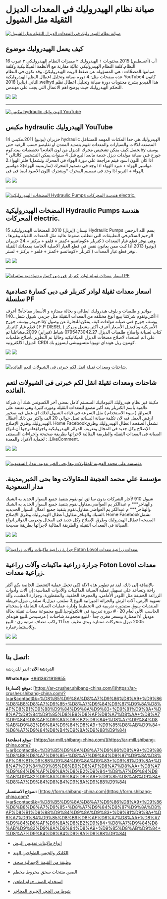 # صيانة نظام الهيدروليك في المعدات الديزل الثقيلة مثل الشيول

<a href="https://swt.shibang-china.com/?l=ar&img&k=%D8%B5%D9%8A%D8%A7%D9%86%D8%A9+%D9%86%D8%B8%D8%A7%D9%85+%D8%A7%D9%84%D9%87%D9%8A%D8%AF%D8%B1%D9%88%D9%84%D9%8A%D9%83+%D9%81%D9%8A+%D8%A7%D9%84%D9%85%D8%B9%D8%AF%D8%A7%D8%AA+%D8%A7%D9%84%D8%AF%D9%8A%D8%B2%D9%84+%D8%A7%D9%84%D8%AB%D9%82%D9%8A%D9%84%D8%A9+%D9%85%D8%AB%D9%84+%D8%A7%D9%84%D8%B4%D9%8A%D9%88%D9%84" target="_blank">![صيانة نظام الهيدروليك في المعدات الديزل الثقيلة مثل الشيول](http://static.shibang-china.com/all-800x300/1432.jpg)</a>

## كيف يعمل الهيدروليك موضوع
16 آب (أغسطس) 2015.محتويات ١ الهيدروليك ٢ مميزات النظام الهيدروليكي ٣ عيوب النظام.كلفة النظام الهيدروليكي عاليّة مقارنة مع الأنظمة الميكانيكية وكلفة صيانتها.المضخّات : هي المسؤولة عن ضغط الزيت الهيدروليكيّ، وقد تكون في النظام عدة مضخات مثل:.4 دورة صيانة وتحليل اعطال النظم الهيدروليكية YouTube4 كانون الثاني (يناير) 2018.welhyd هذا الفيديو يشرح محتويات دورة صيانة وتحليل اعطال نظم التحكم الهيدروليك حيث يوضح اهم الاعمال التي يجب علي مهندس.


<a href="https://whatsapp.shibangsoft.com/WhatsApp.php" target="_blank" title="WhatsApp">![](http://static.shibang-china.com/icon/whatsapp.png)</a> <a href="https://swt.shibang-china.com/?l=ar&icon&k=%D8%B5%D9%8A%D8%A7%D9%86%D8%A9+%D9%86%D8%B8%D8%A7%D9%85+%D8%A7%D9%84%D9%87%D9%8A%D8%AF%D8%B1%D9%88%D9%84%D9%8A%D9%83+%D9%81%D9%8A+%D8%A7%D9%84%D9%85%D8%B9%D8%AF%D8%A7%D8%AA+%D8%A7%D9%84%D8%AF%D9%8A%D8%B2%D9%84+%D8%A7%D9%84%D8%AB%D9%82%D9%8A%D9%84%D8%A9+%D9%85%D8%AB%D9%84+%D8%A7%D9%84%D8%B4%D9%8A%D9%88%D9%84" target="_blank">![](http://static.shibang-china.com/icon/chat-ar.png)</a>

---

<a href="https://swt.shibang-china.com/?l=ar&img&k=%D8%B5%D9%8A%D8%A7%D9%86%D8%A9+%D9%86%D8%B8%D8%A7%D9%85+%D8%A7%D9%84%D9%87%D9%8A%D8%AF%D8%B1%D9%88%D9%84%D9%8A%D9%83+%D9%81%D9%8A+%D8%A7%D9%84%D9%85%D8%B9%D8%AF%D8%A7%D8%AA+%D8%A7%D9%84%D8%AF%D9%8A%D8%B2%D9%84+%D8%A7%D9%84%D8%AB%D9%82%D9%8A%D9%84%D8%A9+%D9%85%D8%AB%D9%84+%D8%A7%D9%84%D8%B4%D9%8A%D9%88%D9%84" target="_blank">![مكبس hydraulic الهيدروليك YouTube](http://static.shibang-china.com/all-800x300/2.jpg)</a>

## مكبس hydraulic الهيدروليك YouTube
14 حزيران (يونيو) 2011.مكبس hydraulic الهيدروليك.هي حدا المكنات المهمه للمشاغل المصنعه للالات والسيارات والمعدات تقوم بتمديد المعدن او تقليصو حسب الرغبه حتى نحصل.كيف يمكن تشخيص محرك الديزل من لون العادم؟ تخصصات بيت.كومby يوسف جورج فني صيانة مولدات ديزل خدمة مابعد البيع قبل 4 سنوات.يمكن التشخيص كالتالي * اذا كان اللون اسود فيتم مراجعة علي دورة الهواء في المحرك وتشمل1 فلتر الهواء.2 مواسير الهواء + مبرد الهواء اذا وجد في تصميم المحرك (ساربنتينة الهواء)3 مواسير الهواء + التربو اذا وجد في تصميم المحرك *ويشترك اللون الاسود ايضا في في.


<a href="https://whatsapp.shibangsoft.com/WhatsApp.php" target="_blank" title="WhatsApp">![](http://static.shibang-china.com/icon/whatsapp.png)</a> <a href="https://swt.shibang-china.com/?l=ar&icon&k=%D8%B5%D9%8A%D8%A7%D9%86%D8%A9+%D9%86%D8%B8%D8%A7%D9%85+%D8%A7%D9%84%D9%87%D9%8A%D8%AF%D8%B1%D9%88%D9%84%D9%8A%D9%83+%D9%81%D9%8A+%D8%A7%D9%84%D9%85%D8%B9%D8%AF%D8%A7%D8%AA+%D8%A7%D9%84%D8%AF%D9%8A%D8%B2%D9%84+%D8%A7%D9%84%D8%AB%D9%82%D9%8A%D9%84%D8%A9+%D9%85%D8%AB%D9%84+%D8%A7%D9%84%D8%B4%D9%8A%D9%88%D9%84" target="_blank">![](http://static.shibang-china.com/icon/chat-ar.png)</a>

---

<a href="https://swt.shibang-china.com/?l=ar&img&k=%D8%B5%D9%8A%D8%A7%D9%86%D8%A9+%D9%86%D8%B8%D8%A7%D9%85+%D8%A7%D9%84%D9%87%D9%8A%D8%AF%D8%B1%D9%88%D9%84%D9%8A%D9%83+%D9%81%D9%8A+%D8%A7%D9%84%D9%85%D8%B9%D8%AF%D8%A7%D8%AA+%D8%A7%D9%84%D8%AF%D9%8A%D8%B2%D9%84+%D8%A7%D9%84%D8%AB%D9%82%D9%8A%D9%84%D8%A9+%D9%85%D8%AB%D9%84+%D8%A7%D9%84%D8%B4%D9%8A%D9%88%D9%84" target="_blank">![المضخات الهيدروليكية Hydraulic Pumps هندسة المحركات electric.](http://static.shibang-china.com/all-800x300/449.jpg)</a>

## المضخات الهيدروليكية Hydraulic Pumps هندسة المحركات electric.
15 نيسان (إبريل) 2010.المضخات الهيدروليكية Hydraulic Pumps بسم الله الرحمن الرحيم السلام.في التطبيقات التي تتطلب ضغوط عالية مثل المعدات الثقيلة وغيرها ، وهي.نوفر قطع غيار المعدات ( كتربلر +كوماتسو +كمنز + فلفو + بركنز +.24 حزيران (يونيو) 2013.اذا كنت ممن يعانون نقص في قطع الغيار الاصلية الخاصة بمعداتك الثقيلة نوفر قطع غيار المعدات ( كتربلر +كوماتسو +كمنز + فلفو + بركنز + لستر.


<a href="https://whatsapp.shibangsoft.com/WhatsApp.php" target="_blank" title="WhatsApp">![](http://static.shibang-china.com/icon/whatsapp.png)</a> <a href="https://swt.shibang-china.com/?l=ar&icon&k=%D8%B5%D9%8A%D8%A7%D9%86%D8%A9+%D9%86%D8%B8%D8%A7%D9%85+%D8%A7%D9%84%D9%87%D9%8A%D8%AF%D8%B1%D9%88%D9%84%D9%8A%D9%83+%D9%81%D9%8A+%D8%A7%D9%84%D9%85%D8%B9%D8%AF%D8%A7%D8%AA+%D8%A7%D9%84%D8%AF%D9%8A%D8%B2%D9%84+%D8%A7%D9%84%D8%AB%D9%82%D9%8A%D9%84%D8%A9+%D9%85%D8%AB%D9%84+%D8%A7%D9%84%D8%B4%D9%8A%D9%88%D9%84" target="_blank">![](http://static.shibang-china.com/icon/chat-ar.png)</a>

---

<a href="https://swt.shibang-china.com/?l=ar&img&k=%D8%B5%D9%8A%D8%A7%D9%86%D8%A9+%D9%86%D8%B8%D8%A7%D9%85+%D8%A7%D9%84%D9%87%D9%8A%D8%AF%D8%B1%D9%88%D9%84%D9%8A%D9%83+%D9%81%D9%8A+%D8%A7%D9%84%D9%85%D8%B9%D8%AF%D8%A7%D8%AA+%D8%A7%D9%84%D8%AF%D9%8A%D8%B2%D9%84+%D8%A7%D9%84%D8%AB%D9%82%D9%8A%D9%84%D8%A9+%D9%85%D8%AB%D9%84+%D8%A7%D9%84%D8%B4%D9%8A%D9%88%D9%84" target="_blank">![اسعار معدات ثقيلة لوادر كتربلر فى دبى كسارة تصادمية سلسلة PF](http://static.shibang-china.com/all-800x300/1275.jpg)</a>

## اسعار معدات ثقيلة لوادر كتربلر فى دبى كسارة تصادمية سلسلة PF
مواتير و طلمبات و بلوف هيدروليك ايطالي و بحالة ممتازة و الأسعار مفاجأة!! أعرف أكثر.وتقوم شركتنا ببيع انوع مختلفه من المعدات الثقيلة مثل جريدر، شيول شفل،.140H جريدر.يوسف جورج.by يوسف جورج فني صيانة مولدات.كيف يمكن.للتجارة عن وصول قطع غيار كاتربلر ( F.P DIESEL ) الأمريكية وبأفضـل الأسعار.أعرف أكثر.مشغل ومركز كتاب لصيانة واصلاح طلمبات الديزل 0795473042.27 شباط (فبراير) 2009.مشاغلنا تم على اتم استعداد لاصلاح مضخات الديزل الميكانيكيه وحاليا تم التطوير بأصلاح طلمبات الديزل الالكترونيه CRDI كومون ريل هونداي تويوتا متسوبيشي ايسوزو بك.


<a href="https://whatsapp.shibangsoft.com/WhatsApp.php" target="_blank" title="WhatsApp">![](http://static.shibang-china.com/icon/whatsapp.png)</a> <a href="https://swt.shibang-china.com/?l=ar&icon&k=%D8%B5%D9%8A%D8%A7%D9%86%D8%A9+%D9%86%D8%B8%D8%A7%D9%85+%D8%A7%D9%84%D9%87%D9%8A%D8%AF%D8%B1%D9%88%D9%84%D9%8A%D9%83+%D9%81%D9%8A+%D8%A7%D9%84%D9%85%D8%B9%D8%AF%D8%A7%D8%AA+%D8%A7%D9%84%D8%AF%D9%8A%D8%B2%D9%84+%D8%A7%D9%84%D8%AB%D9%82%D9%8A%D9%84%D8%A9+%D9%85%D8%AB%D9%84+%D8%A7%D9%84%D8%B4%D9%8A%D9%88%D9%84" target="_blank">![](http://static.shibang-china.com/icon/chat-ar.png)</a>

---

<a href="https://swt.shibang-china.com/?l=ar&img&k=%D8%B5%D9%8A%D8%A7%D9%86%D8%A9+%D9%86%D8%B8%D8%A7%D9%85+%D8%A7%D9%84%D9%87%D9%8A%D8%AF%D8%B1%D9%88%D9%84%D9%8A%D9%83+%D9%81%D9%8A+%D8%A7%D9%84%D9%85%D8%B9%D8%AF%D8%A7%D8%AA+%D8%A7%D9%84%D8%AF%D9%8A%D8%B2%D9%84+%D8%A7%D9%84%D8%AB%D9%82%D9%8A%D9%84%D8%A9+%D9%85%D8%AB%D9%84+%D8%A7%D9%84%D8%B4%D9%8A%D9%88%D9%84" target="_blank">![شاحنات ومعدات ثقيلة انقل لكم خبرتى فى الشيولات لتعم الفائده.](http://static.shibang-china.com/all-800x300/805.jpg)</a>

## شاحنات ومعدات ثقيلة انقل لكم خبرتى فى الشيولات لتعم الفائده.
مكينة قير نظام هيدروليك النيوماتيك السستم كامل بمعنى آخر الكمبونس.شك أن شركة عالمية بأسم الكتربلر يعد أكبر مصنع للمعدات الثقيله ومورد.كثيرة وهي تعتمد على السواق ( سوء الاستخدام ) مثل السرعة في قيادة الشيول.لذلك اي عمل فيه صخور ارفض العمل فيه لان تكلفة صيانة البساتم تصل حوالي 20 الف واكثر من ذلك.أعطال الهيدروليك وطرق الإصلاح. Home Facebookتشمل الصفحه اعطال الهيدروليك وطرق الإصلاح وكل جديد في المجال وتعريف الدوائر الهيدروليكية واجزاؤها.ترجوا أن.انواع الصيانة فى المعدات الثقيله والطريقة المثالية لاجرائها بطريقة صحيحة وإجراءات السيفتى لحماية الافراد والمعدة : .LikeComment.


<a href="https://whatsapp.shibangsoft.com/WhatsApp.php" target="_blank" title="WhatsApp">![](http://static.shibang-china.com/icon/whatsapp.png)</a> <a href="https://swt.shibang-china.com/?l=ar&icon&k=%D8%B5%D9%8A%D8%A7%D9%86%D8%A9+%D9%86%D8%B8%D8%A7%D9%85+%D8%A7%D9%84%D9%87%D9%8A%D8%AF%D8%B1%D9%88%D9%84%D9%8A%D9%83+%D9%81%D9%8A+%D8%A7%D9%84%D9%85%D8%B9%D8%AF%D8%A7%D8%AA+%D8%A7%D9%84%D8%AF%D9%8A%D8%B2%D9%84+%D8%A7%D9%84%D8%AB%D9%82%D9%8A%D9%84%D8%A9+%D9%85%D8%AB%D9%84+%D8%A7%D9%84%D8%B4%D9%8A%D9%88%D9%84" target="_blank">![](http://static.shibang-china.com/icon/chat-ar.png)</a>

---

<a href="https://swt.shibang-china.com/?l=ar&img&k=%D8%B5%D9%8A%D8%A7%D9%86%D8%A9+%D9%86%D8%B8%D8%A7%D9%85+%D8%A7%D9%84%D9%87%D9%8A%D8%AF%D8%B1%D9%88%D9%84%D9%8A%D9%83+%D9%81%D9%8A+%D8%A7%D9%84%D9%85%D8%B9%D8%AF%D8%A7%D8%AA+%D8%A7%D9%84%D8%AF%D9%8A%D8%B2%D9%84+%D8%A7%D9%84%D8%AB%D9%82%D9%8A%D9%84%D8%A9+%D9%85%D8%AB%D9%84+%D8%A7%D9%84%D8%B4%D9%8A%D9%88%D9%84" target="_blank">![مؤسسة علي محمد العجينة للمقاولات وها بحى الخبر,مدينة. مدار السعودية](http://static.shibang-china.com/all-800x300/849.jpg)</a>

## مؤسسة علي محمد العجينة للمقاولات وها بحى الخبر,مدينة. مدار السعودية
شيول 910 لآجار الشركات بدون سا ئق.ابو.نقوم بتنفيذ جميع السوار الحديد يه الشبك والهناجر*** م عبدالكر يم العواضي.مقاول.نقوم بتنفيذ جميع السوار الحديد يه الشبك والهناجر*** م عبدالكر يم العواضي.مقاول.نقوم بتنفيذ جميع اعمال السوار الحديديه الشبك والهناقر.مقاول.أعطال الهيدروليك وطرق الإصلاح. Home Facebookتشمل الصفحه اعطال الهيدروليك وطرق الإصلاح وكل جديد في المجال وتعريف الدوائر.انواع الصيانة فى المعدات الثقيله والطريقة المثالية لاجرائها بطريقة صحيحة.


<a href="https://whatsapp.shibangsoft.com/WhatsApp.php" target="_blank" title="WhatsApp">![](http://static.shibang-china.com/icon/whatsapp.png)</a> <a href="https://swt.shibang-china.com/?l=ar&icon&k=%D8%B5%D9%8A%D8%A7%D9%86%D8%A9+%D9%86%D8%B8%D8%A7%D9%85+%D8%A7%D9%84%D9%87%D9%8A%D8%AF%D8%B1%D9%88%D9%84%D9%8A%D9%83+%D9%81%D9%8A+%D8%A7%D9%84%D9%85%D8%B9%D8%AF%D8%A7%D8%AA+%D8%A7%D9%84%D8%AF%D9%8A%D8%B2%D9%84+%D8%A7%D9%84%D8%AB%D9%82%D9%8A%D9%84%D8%A9+%D9%85%D8%AB%D9%84+%D8%A7%D9%84%D8%B4%D9%8A%D9%88%D9%84" target="_blank">![](http://static.shibang-china.com/icon/chat-ar.png)</a>

---

<a href="https://swt.shibang-china.com/?l=ar&img&k=%D8%B5%D9%8A%D8%A7%D9%86%D8%A9+%D9%86%D8%B8%D8%A7%D9%85+%D8%A7%D9%84%D9%87%D9%8A%D8%AF%D8%B1%D9%88%D9%84%D9%8A%D9%83+%D9%81%D9%8A+%D8%A7%D9%84%D9%85%D8%B9%D8%AF%D8%A7%D8%AA+%D8%A7%D9%84%D8%AF%D9%8A%D8%B2%D9%84+%D8%A7%D9%84%D8%AB%D9%82%D9%8A%D9%84%D8%A9+%D9%85%D8%AB%D9%84+%D8%A7%D9%84%D8%B4%D9%8A%D9%88%D9%84" target="_blank">![جرارة زراعية ماكينات وآلات زراعية Foton Lovol معدات زراعية معدات.](http://static.shibang-china.com/all-800x300/214.jpg)</a>

## جرارة زراعية ماكينات وآلات زراعية Foton Lovol معدات زراعية معدات.
بالإضافة إلى ذلك، لقد تم تطوير هذه الآلة لكي تجعل عملية التشغيل الخاصة بكم أكثر راحة وتساعد على تسهيل عملية الصيانة.الماكينات والأدوات المناسبة: إن آلات وأدوات الزراعة الخفيفة مثل اللودر الأمامي، والمجرفة الخلفية، والمقطورة، وجزازة العشب، وآلة تسوية الأرض، آلات الرش والحراثة الدورانية.النوع,3 سلندر، ديزل,4 سلندر، ديزل.خريطه المنتديات سوق ستيدورة تدريبية فى #تخطيط وإدارة عمليات الصيانة الشاملة بإستخدام الحاسب الألى لعام 20 &middot; # دورة تدريبية فى #تكنولوجيا.للبيع مجموعة معدات ثقيلة بحالة ممتازة وبسعر مغرى جداً &middot; للبيع مجموعة شاحنات ( مرسيدس.للبيع هونداي h1 موديل 2005 ديزل متحركات ممتازه وبدي نظيف جداً 11 راكب مضاف مرتبة زي &middot; للبيع وللاستثمارعمارة.


<a href="https://whatsapp.shibangsoft.com/WhatsApp.php" target="_blank" title="WhatsApp">![](http://static.shibang-china.com/icon/whatsapp.png)</a> <a href="https://swt.shibang-china.com/?l=ar&icon&k=%D8%B5%D9%8A%D8%A7%D9%86%D8%A9+%D9%86%D8%B8%D8%A7%D9%85+%D8%A7%D9%84%D9%87%D9%8A%D8%AF%D8%B1%D9%88%D9%84%D9%8A%D9%83+%D9%81%D9%8A+%D8%A7%D9%84%D9%85%D8%B9%D8%AF%D8%A7%D8%AA+%D8%A7%D9%84%D8%AF%D9%8A%D8%B2%D9%84+%D8%A7%D9%84%D8%AB%D9%82%D9%8A%D9%84%D8%A9+%D9%85%D8%AB%D9%84+%D8%A7%D9%84%D8%B4%D9%8A%D9%88%D9%84" target="_blank">![](http://static.shibang-china.com/icon/chat-ar.png)</a>

---
## اتصل بنا:

**الدردشة الآن:** [انقر للدردشة](https://swt.shibang-china.com?l=ar&contact&k=%D8%B5%D9%8A%D8%A7%D9%86%D8%A9+%D9%86%D8%B8%D8%A7%D9%85+%D8%A7%D9%84%D9%87%D9%8A%D8%AF%D8%B1%D9%88%D9%84%D9%8A%D9%83+%D9%81%D9%8A+%D8%A7%D9%84%D9%85%D8%B9%D8%AF%D8%A7%D8%AA+%D8%A7%D9%84%D8%AF%D9%8A%D8%B2%D9%84+%D8%A7%D9%84%D8%AB%D9%82%D9%8A%D9%84%D8%A9+%D9%85%D8%AB%D9%84+%D8%A7%D9%84%D8%B4%D9%8A%D9%88%D9%84)

**WhatsApp:**  [+8613621919955](https://whatsapp.shibangsoft.com/WhatsApp.php)

**موقع (كسارة):** [https://ar-crusher.shibang-china.com/](https://ar-crusher.shibang-china.com/?l=ar&contact&k=%D8%B5%D9%8A%D8%A7%D9%86%D8%A9+%D9%86%D8%B8%D8%A7%D9%85+%D8%A7%D9%84%D9%87%D9%8A%D8%AF%D8%B1%D9%88%D9%84%D9%8A%D9%83+%D9%81%D9%8A+%D8%A7%D9%84%D9%85%D8%B9%D8%AF%D8%A7%D8%AA+%D8%A7%D9%84%D8%AF%D9%8A%D8%B2%D9%84+%D8%A7%D9%84%D8%AB%D9%82%D9%8A%D9%84%D8%A9+%D9%85%D8%AB%D9%84+%D8%A7%D9%84%D8%B4%D9%8A%D9%88%D9%84)

**موقع (مطحنة):** [https://ar-mill.shibang-china.com/](https://ar-mill.shibang-china.com/?l=ar&contact&k=%D8%B5%D9%8A%D8%A7%D9%86%D8%A9+%D9%86%D8%B8%D8%A7%D9%85+%D8%A7%D9%84%D9%87%D9%8A%D8%AF%D8%B1%D9%88%D9%84%D9%8A%D9%83+%D9%81%D9%8A+%D8%A7%D9%84%D9%85%D8%B9%D8%AF%D8%A7%D8%AA+%D8%A7%D9%84%D8%AF%D9%8A%D8%B2%D9%84+%D8%A7%D9%84%D8%AB%D9%82%D9%8A%D9%84%D8%A9+%D9%85%D8%AB%D9%84+%D8%A7%D9%84%D8%B4%D9%8A%D9%88%D9%84)

**نموذج الاستفسار:** [https://form.shibang-china.com](https://form.shibang-china.com?l=ar&contact&k=%D8%B5%D9%8A%D8%A7%D9%86%D8%A9+%D9%86%D8%B8%D8%A7%D9%85+%D8%A7%D9%84%D9%87%D9%8A%D8%AF%D8%B1%D9%88%D9%84%D9%8A%D9%83+%D9%81%D9%8A+%D8%A7%D9%84%D9%85%D8%B9%D8%AF%D8%A7%D8%AA+%D8%A7%D9%84%D8%AF%D9%8A%D8%B2%D9%84+%D8%A7%D9%84%D8%AB%D9%82%D9%8A%D9%84%D8%A9+%D9%85%D8%AB%D9%84+%D8%A7%D9%84%D8%B4%D9%8A%D9%88%D9%84)

* [انواع ماكينات تفقيس البيض](../22/%D8%A7%D9%86%D9%88%D8%A7%D8%B9%20%D9%85%D8%A7%D9%83%D9%8A%D9%86%D8%A7%D8%AA%20%D8%AA%D9%81%D9%82%D9%8A%D8%B3%20%D8%A7%D9%84%D8%A8%D9%8A%D8%B6.md)

* [الكلنكر والجبس الطواحين الهند](../22/%D8%A7%D9%84%D9%83%D9%84%D9%86%D9%83%D8%B1%20%D9%88%D8%A7%D9%84%D8%AC%D8%A8%D8%B3%20%D8%A7%D9%84%D8%B7%D9%88%D8%A7%D8%AD%D9%8A%D9%86%20%D8%A7%D9%84%D9%87%D9%86%D8%AF.md)

* [وظيفة من القيمة الإجمالية سحق](../23/%D9%88%D8%B8%D9%8A%D9%81%D8%A9%20%D9%85%D9%86%20%D8%A7%D9%84%D9%82%D9%8A%D9%85%D8%A9%20%D8%A7%D9%84%D8%A5%D8%AC%D9%85%D8%A7%D9%84%D9%8A%D8%A9%20%D8%B3%D8%AD%D9%82.md)

* [الصين منتجات سحق مخروط محطم](../22/%D8%A7%D9%84%D8%B5%D9%8A%D9%86%20%D9%85%D9%86%D8%AA%D8%AC%D8%A7%D8%AA%20%D8%B3%D8%AD%D9%82%20%D9%85%D8%AE%D8%B1%D9%88%D8%B7%20%D9%85%D8%AD%D8%B7%D9%85.md)

* [استخدام الصف حزام لطحن](../25/%D8%A7%D8%B3%D8%AA%D8%AE%D8%AF%D8%A7%D9%85%20%D8%A7%D9%84%D8%B5%D9%81%20%D8%AD%D8%B2%D8%A7%D9%85%20%D9%84%D8%B7%D8%AD%D9%86.md)

* [شوط من الحجر الجيري المحاجر](../24/%D8%B4%D9%88%D8%B7%20%D9%85%D9%86%20%D8%A7%D9%84%D8%AD%D8%AC%D8%B1%20%D8%A7%D9%84%D8%AC%D9%8A%D8%B1%D9%8A%20%D8%A7%D9%84%D9%85%D8%AD%D8%A7%D8%AC%D8%B1.md)